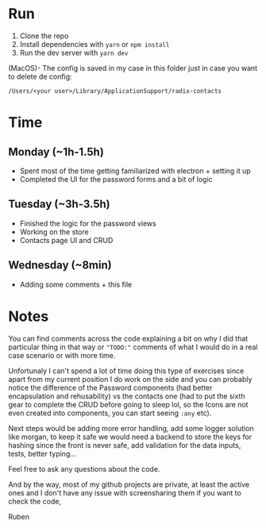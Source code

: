 # Run

1. Clone the repo
2. Install dependencies with
   `yarn` or `npm install`
3. Run the dev server with `yarn dev`

(MacOS)- The config is saved in my case in this folder just in case you want to delete de config:

`/Users/<your user>/Library/ApplicationSupport/radix-contacts`

# Time

## Monday (~1h-1.5h)

- Spent most of the time getting familiarized with electron + setting it up
- Completed the UI for the password forms and a bit of logic

## Tuesday (~3h-3.5h)

- Finished the logic for the password views
- Working on the store
- Contacts page UI and CRUD

## Wednesday (~8min)

- Adding some comments + this file

# Notes

You can find comments across the code explaining a bit on why I did that particular thing in that way or `"TODO:"` comments of what I would do in a real case scenario or with more time.

Unfortunaly I can't spend a lot of time doing this type of exercises since apart from my current position I do work on the side and you can probably notice the difference of the Password components (had better encapsulation and rehusability) vs the contacts one (had to put the sixth gear to complete the CRUD before going to sleep lol, so the Icons are not even created into components, you can start seeing `:any` etc).

Next steps would be adding more error handling, add some logger solution like morgan, to keep it safe we would need a backend to store the keys for hashing since the front is never safe, add validation for the data inputs, tests, better typing...

Feel free to ask any questions about the code.

And by the way, most of my github projects are private, at least the active ones and I don't have any issue with screensharing them if you want to check the code,

Ruben
